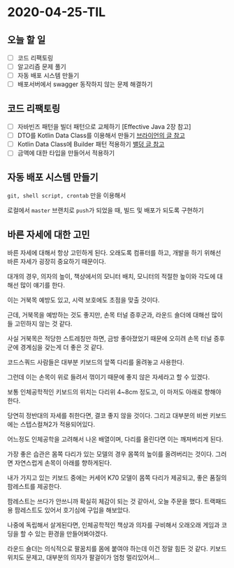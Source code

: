 # 2020-04-25-TIL

## 오늘 할 일

- [ ] 코드 리팩토링
- [ ] 알고리즘 문제 풀기
- [ ] 자동 배포 시스템 만들기
- [ ] 배포서버에서 swagger 동작하지 않는 문제 해결하기

## 코드 리팩토링

- [ ] 자바빈즈 패턴을 빌더 패턴으로 교체하기 [Effective Java 2장 참고]
- [ ] DTO를 Kotlin Data Class를 이용해서 만들기
  [브라이언의 글 참고](https://tech.wheejuni.com/2018/03/19/hackathon-kotlin/)
- [ ] Kotlin Data Class에 Builder 패턴 적용하기
  [밸덩 글 참고](https://www.baeldung.com/kotlin-builder-pattern)
- [ ] 금액에 대한 타입을 만들어서 적용하기

## 자동 배포 시스템 만들기

`git, shell script, crontab` 만을 이용해서

로컬에서 `master` 브랜치로 `push`가 되었을 때, 빌드 및 배포가 되도록 구현하기

## 바른 자세에 대한 고민

바른 자세에 대해서 항상 고민하게 된다. 오래도록 컴퓨터를 하고, 개발을 하기 위해선 바른 자세가 굉장히 중요하기 때문이다.

대개의 경우, 의자의 높이, 책상에서의 모니터 배치, 모니터의 적절한 높이와 각도에 대해선 많이 얘기를 한다.

이는 거북목 예방도 있고, 시력 보호에도 초점을 맞출 것이다.

근데, 거북목을 예방하는 것도 좋지만, 손목 터널 증후군과, 라운드 숄더에 대해선 많이들 고민하지 않는 것 같다.

사실 거북목은 적당한 스트레칭만 하면, 금방 좋아졌었기 때문에 오히려 손목 터널 증후군에 경계심을 갖는게 더 좋은 것 같다.

코드스쿼드 사람들은 대부분 키보드의 앞쪽 다리를 올려놓고 사용한다.

그런데 이는 손목이 위로 들려서 꺾이기 때문에 좋지 않은 자세라고 할 수 있겠다.

보통 인체공학적인 키보드의 위치는 다리위 4~8cm 정도고, 이 마저도 아래로 향해야 한다.

당연히 정반대의 자세를 취한다면, 결코 좋지 않을 것이다. 그리고 대부분의 비싼 키보드에는 스텝스컬쳐2가 적용되어있다.

어느정도 인체공학을 고려해서 나온 배열이며, 다리를 올린다면 이는 깨져버리게 된다.

가장 좋은 습관은 몸쪽 다리가 있는 모델의 경우 몸쪽의 높이를 올려버리는 것이다. 그러면 자연스럽게 손목이 아래를 향하게된다.

내가 가지고 있는 키보드 중에는 커세어 K70 모델이 몸쪽 다리가 제공되고, 좋은 품질의 팜레스트를 제공한다.

팜레스트는 쓰다가 안쓰니까 확실히 체감이 되는 것 같아서, 오늘 주문을 했다. 트랙패드용 팜레스트도 있어서 호기심에 구입을 해보았다.

나중에 독립해서 살게된다면, 인체공학적인 책상과 의자를 구비해서 오래오래 게임과 코딩을 할 수 있는 환경을 만들어봐야겠다.

라운드 숄더는 의식적으로 팔꿈치를 몸에 붙여야 하는데 이건 정말 힘든 것 같다. 키보드 위치도 문제고, 대부분의 의자가 팔걸이가 엄청 멀리있어서...



